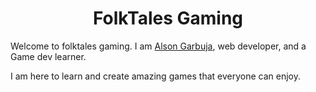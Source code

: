 <h1 align="center">FolkTales Gaming</h1>

<p>Welcome to folktales gaming. I am <a href="https://github.com/alsongarbuja">Alson Garbuja</a>, web developer, and a Game dev learner.</p>
<p>I am here to learn and create amazing games that everyone can enjoy.</p>



